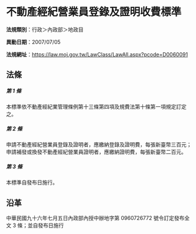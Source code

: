 # 不動產經紀營業員登錄及證明收費標準


**法規類別**：行政＞內政部＞地政目

**異動日期**：2007/07/05  

**法規網址**：https://law.moj.gov.tw/LawClass/LawAll.aspx?pcode=D0060091



## 法條
##### 第 1 條
本標準依不動產經紀業管理條例第十三條第四項及規費法第十條第一項規定訂定之。

##### 第 2 條
申請不動產經紀營業員登錄及證明者，應繳納登錄及證明費，每張新臺幣三百元；申請補發或換發不動產經紀營業員證明者，應繳納證明費，每張新臺幣二百元。

##### 第 3 條
本標準自發布日施行。

## 沿革
中華民國九十六年七月五日內政部內授中辦地字第 0960726772 號令訂定發布全文 3  條；並自發布日施行
